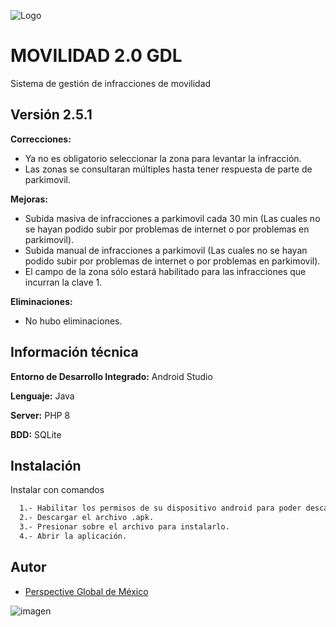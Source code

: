 
![Logo](https://pim.guadalajara.gob.mx/material/img/pim.png)


# MOVILIDAD 2.0 GDL

Sistema de gestión de infracciones de movilidad
## Versión 2.5.1

**Correcciones:**
- Ya no es obligatorio seleccionar la zona para levantar la infracción.
- Las zonas se consultaran múltiples hasta tener respuesta de parte de parkimovil.

**Mejoras:**
- Subida masiva de infracciones a parkimovil cada 30 min (Las cuales no se hayan podido subir por problemas de internet o por problemas en parkimovil).
- Subida manual de infracciones a parkimovil (Las cuales no se hayan podido subir por problemas de internet o por problemas en parkimovil).
- El campo de la zona sólo estará habilitado para las infracciones que incurran la clave 1.

**Eliminaciones:**
- No hubo eliminaciones.

## Información técnica

**Entorno de Desarrollo Integrado:** Android Studio

**Lenguaje:** Java

**Server:** PHP 8

**BDD:** SQLite


## Instalación

Instalar con comandos

```bash
  1.- Habilitar los permisos de su dispositivo android para poder descargar archivos de fuentes desconocidas.
  2.- Descargar el archivo .apk.
  3.- Presionar sobre el archivo para instalarlo.
  4.- Abrir la aplicación.
```


## Autor

- [Perspective Global de México](https://perspective.com.mx/)

![imagen](https://www.perspective.com.mx/assets/img/logo.png)
